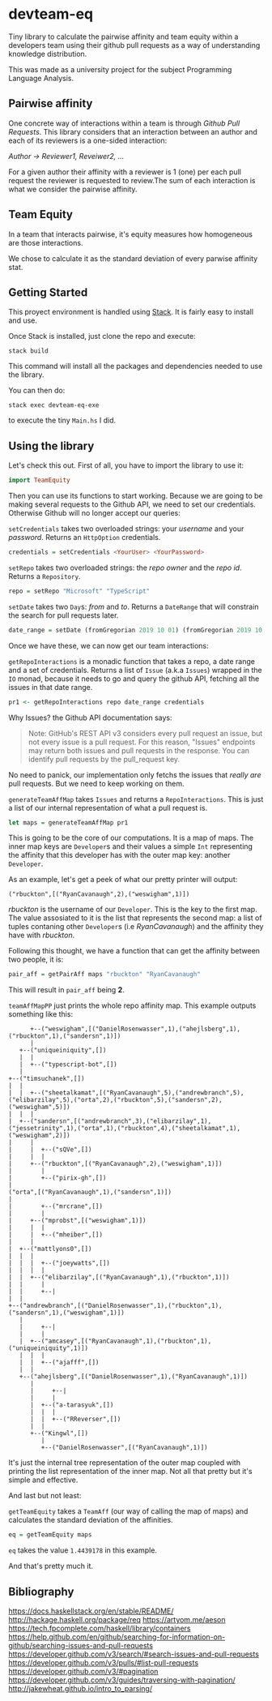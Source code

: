 # devteam-eq

Tiny library to calculate the pairwise affinity and team equity within a developers team using their github pull requests as a way of understanding knowledge distribution.

This was made as a university project for the subject Programming Language Analysis.

## Pairwise affinity
One concrete way of interactions within a team is through *Github Pull Requests*. This library considers that an interaction between an author and each of its reviewers is a one-sided interaction:

*Author -> Reviewer1, Reveiwer2, ...*

For a given author their affinity with a reviewer is 1 (one) per each pull request the reviewer is requested to review.The sum of each interaction is what we consider the pairwise affinity.

## Team Equity
In a team that interacts pairwise, it's equity measures how homogeneous are those interactions.

We chose to calculate it as the standard deviation of every parwise affinity stat.

## Getting Started

This proyect environment is handled using [Stack](https://docs.haskellstack.org/en/stable/README/). It is fairly easy to install and use.

Once Stack is installed, just clone the repo and execute:

```
stack build
```

This command will install all the packages and dependencies needed to use the library.

You can then do:

```
stack exec devteam-eq-exe
```

to execute the tiny `Main.hs` I did.

## Using the library

Let's check this out. First of all, you have to import the library to use it:

```haskell
import TeamEquity
```

Then you can use its functions to start working. Because we are going to be making several requests to the Github API, we need to set our credentials. Otherwise Github will no longer accept our queries:

`setCredentials` takes two overloaded strings: your *username* and your *password*. Returns an `HttpOption` credentials.

```haskell
credentials = setCredentials <YourUser> <YourPassword>
```

`setRepo` takes two overloaded strings: the *repo owner* and the *repo id*. Returns a `Repository`.

```haskell
repo = setRepo "Microsoft" "TypeScript"
```

`setDate` takes two `Day`s: *from* and *to*. Returns a `DateRange` that will constrain the search for pull requests later.
```haskell
date_range = setDate (fromGregorian 2019 10 01) (fromGregorian 2019 10 21)
```

Once we have these, we can now get our team interactions:

`getRepoInteractions` is a monadic function that takes a repo, a date range and a set of credentials. Returns a list of `Issue` (a.k.a `Issues`) wrapped in the `IO` monad, because it needs to go and query the github API, fetching all the issues in that date range.

```haskell
pr1 <- getRepoInteractions repo date_range credentials
```

Why Issues? the Github API documentation says:

> Note: GitHub's REST API v3 considers every pull request an issue, but not every issue is a pull request. For this reason, "Issues" endpoints may return both issues and pull requests in the response. You can identify pull requests by the pull_request key.

No need to panick, our implementation only fetchs the issues that *really are* pull requests. But we need to keep working on them.

`generateTeamAffMap` takes `Issues` and returns a `RepoInteractions`. This is just a list of our internal representation of what a pull request is.

```haskell
let maps = generateTeamAffMap pr1
```

This is going to be the core of our computations. It is a map of maps. The inner map keys are `Developer`s and their values a simple `Int` representing the affinity that this developer has with the outer map key: another `Developer`.

As an example, let's get a peek of what our pretty printer will output:

```
("rbuckton",[("RyanCavanaugh",2),("weswigham",1)])
```

*rbuckton* is the username of our `Developer`. This is the key to the first map. The value assosiated to it is the list that represents the second map: a list of tuples contaning other `Developer`s (i.e *RyanCavanaugh*) and the affinity they have with *rbuckton*.

Following this thought, we have a function that can get the affinity between two people, it is:

```haskell
pair_aff = getPairAff maps "rbuckton" "RyanCavanaugh"
```

This will result in `pair_aff` being **2**.

`teamAffMapPP` just prints the whole repo affinity map. This example outputs something like this:

```
      +--("weswigham",[("DanielRosenwasser",1),("ahejlsberg",1),("rbuckton",1),("sandersn",1)])
      |
   +--("uniqueiniquity",[])
   |  |
   |  +--("typescript-bot",[])
   |
+--("timsuchanek",[])
|  |
|  |  +--("sheetalkamat",[("RyanCavanaugh",5),("andrewbranch",5),("elibarzilay",5),("orta",2),("rbuckton",5),("sandersn",2),("weswigham",5)])
|  |  |
|  +--("sandersn",[("andrewbranch",3),("elibarzilay",1),("jessetrinity",1),("orta",1),("rbuckton",4),("sheetalkamat",1),("weswigham",2)])
|     |
|     |  +--("sQVe",[])
|     |  |
|     +--("rbuckton",[("RyanCavanaugh",2),("weswigham",1)])
|        |
|        +--("pirix-gh",[])
|
("orta",[("RyanCavanaugh",1),("sandersn",1)])
|
|        +--("mrcrane",[])
|        |
|     +--("mprobst",[("weswigham",1)])
|     |  |
|     |  +--("mheiber",[])
|     |
|  +--("mattlyons0",[])
|  |  |
|  |  |  +--("joeywatts",[])
|  |  |  |
|  |  +--("elibarzilay",[("RyanCavanaugh",1),("rbuckton",1)])
|  |     |
|  |     +--|
|  |
+--("andrewbranch",[("DanielRosenwasser",1),("rbuckton",1),("sandersn",1),("weswigham",1)])
   |
   |     +--|
   |     |
   |  +--("amcasey",[("RyanCavanaugh",1),("rbuckton",1),("uniqueiniquity",1)])
   |  |  |
   |  |  +--("ajafff",[])
   |  |
   +--("ahejlsberg",[("DanielRosenwasser",1),("RyanCavanaugh",1)])
      |
      |     +--|
      |     |
      |  +--("a-tarasyuk",[])
      |  |  |
      |  |  +--("RReverser",[])
      |  |
      +--("Kingwl",[])
         |
         +--("DanielRosenwasser",[("RyanCavanaugh",1)])
```

It's just the internal tree representation of the outer map coupled with printing the list representation of the inner map. Not all that pretty but it's simple and effective.

And last but not least:

`getTeamEquity` takes a `TeamAff` (our way of calling the map of maps) and calculates the standard deviation of the affinities.

```haskell
eq = getTeamEquity maps
```

`eq` takes the value `1.4439178` in this example.


And that's pretty much it.


## Bibliography

<https://docs.haskellstack.org/en/stable/README/>
<http://hackage.haskell.org/package/req>
<https://artyom.me/aeson>
<https://tech.fpcomplete.com/haskell/library/containers>
<https://help.github.com/en/github/searching-for-information-on-github/searching-issues-and-pull-requests>
<https://developer.github.com/v3/search/#search-issues-and-pull-requests>
<https://developer.github.com/v3/pulls/#list-pull-requests>
<https://developer.github.com/v3/#pagination>
<https://developer.github.com/v3/guides/traversing-with-pagination/>
<http://jakewheat.github.io/intro_to_parsing/>